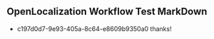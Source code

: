 ## OpenLocalization Workflow Test MarkDown
* c197d0d7-9e93-405a-8c64-e8609b9350a0 thanks!

<!--HONumber=Jan17_HO2-->


